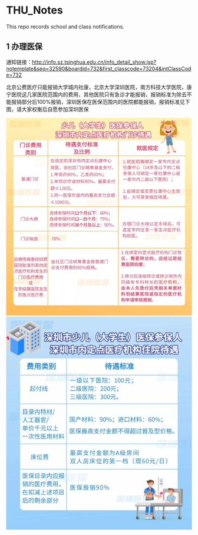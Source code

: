 # THU_Notes
This repo records school and class notifications.

## 1 办理医保

通知链接：http://info.sz.tsinghua.edu.cn/info_detail_show.jsp?notemplate&seq=32590&boardid=732&first_classcode=73204&intClassCode=732

北京公费医疗只能报销大学城内社康，北京大学深圳医院，南方科技大学医院，康宁医院这几家医院范围内的费用，其他医院只有急诊才能报销，报销标准为除去不能报销部分后100%报销，深圳医保在医保范围内的医院都能报销，报销标准见下图，请大家权衡后自愿参加深圳医保

![1-1](https://github.com/TFprimeWJ/THU_Notes/blob/master/img/1_1.jpg)
![1-2](https://github.com/TFprimeWJ/THU_Notes/blob/master/img/1_2.jpg)

